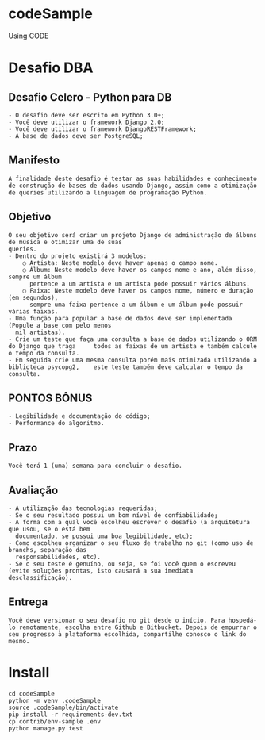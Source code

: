 # codeSample
Using CODE

# Desafio DBA
## Desafio Celero - Python para DB
    - O desafio deve ser escrito em Python 3.0+;
    - Você deve utilizar o framework Django 2.0;
    - Você deve utilizar o framework DjangoRESTFramework;
    - A base de dados deve ser PostgreSQL;

## Manifesto
    A finalidade deste desafio é testar as suas habilidades e conhecimento de construção de bases de dados usando Django, assim como a otimização de queries utilizando a linguagem de programação Python.
## Objetivo
    O seu objetivo será criar um projeto Django de administração de álbuns de música e otimizar uma de suas
    queries.
    - Dentro do projeto existirá 3 modelos:
        ○ Artista: Neste modelo deve haver apenas o campo nome.
        ○ Álbum: Neste modelo deve haver os campos nome e ano, além disso, sempre um álbum
          pertence a um artista e um artista pode possuir vários álbuns.
        ○ Faixa: Neste modelo deve haver os campos nome, número e duração (em segundos),
          sempre uma faixa pertence a um álbum e um álbum pode possuir várias faixas.
    - Uma função para popular a base de dados deve ser implementada (Popule a base com pelo menos
      mil artistas).
    - Crie um teste que faça uma consulta a base de dados utilizando o ORM do Django que traga     todos as faixas de um artista e também calcule o tempo da consulta.
    - Em seguida crie uma mesma consulta porém mais otimizada utilizando a biblioteca psycopg2,    este teste também deve calcular o tempo da consulta.

## PONTOS BÔNUS
    - Legibilidade e documentação do código;
    - Performance do algoritmo.
## Prazo
    Você terá 1 (uma) semana para concluir o desafio.

## Avaliação
    - A utilização das tecnologias requeridas;
    - Se o seu resultado possui um bom nível de confiabilidade;
    - A forma com a qual você escolheu escrever o desafio (a arquitetura que usou, se o está bem
      documentado, se possui uma boa legibilidade, etc);
    - Como escolheu organizar o seu fluxo de trabalho no git (como uso de branchs, separação das
      responsabilidades, etc).
    - Se o seu teste é genuíno, ou seja, se foi você quem o escreveu (evite soluções prontas, isto causará a sua imediata desclassificação).
## Entrega
    Você deve versionar o seu desafio no ​git​ desde o início. Para hospedá-lo remotamente, escolha entre Github​ e ​Bitbucket​. Depois de empurrar o seu progresso à plataforma escolhida, compartilhe conosco o link do mesmo.

# Install
```console
cd codeSample
python -m venv .codeSample
source .codeSample/bin/activate
pip install -r requirements-dev.txt
cp contrib/env-sample .env
python manage.py test
```